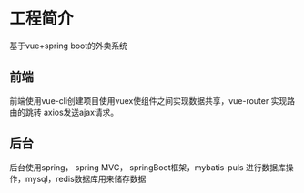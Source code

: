 # 工程简介
基于vue+spring boot的外卖系统

## 前端
前端使用vue-cli创建项目使用vuex使组件之间实现数据共享，vue-router
实现路由的跳转 axios发送ajax请求。

## 后台
后台使用spring， spring MVC， springBoot框架，mybatis-puls
进行数据库操作，mysql，redis数据库用来储存数据

